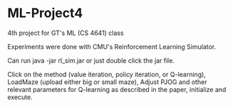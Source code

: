 # ML-Project4
4th project for GT's ML (CS 4641) class

Experiments were done with CMU's Reinforcement Learning Simulator.

Can run java -jar rl_sim.jar or just double click the jar file.

Click on the method (value iteration, policy iteration, or Q-learning), LoadMaze (upload either big or small maze),
Adjust PJOG and other relevant parameters for Q-learning as described in the paper, initialize and execute.
